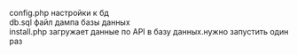 config.php настройки к бд<br>
db.sql файл дампа базы данных<br>
install.php загружает данные по API в базу данных.нужно запустить один раз<br>


